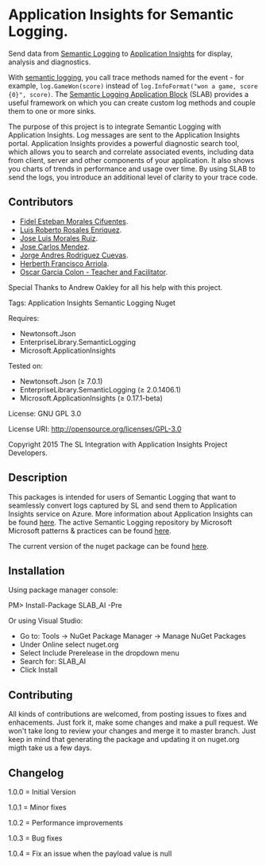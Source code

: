 # Application Insights for Semantic Logging.

Send data from [Semantic Logging](https://github.com/mspnp/semantic-logging) to [Application Insights](https://azure.microsoft.com/services/application-insights/) for display, analysis and diagnostics.

With [semantic logging](https://msdn.microsoft.com/library/dn440729.aspx), you call trace methods named for the event - for example, `log.GameWon(score)` instead of `log.InfoFormat("won a game, score {0}", score)`.  The [Semantic Logging Application Block](https://github.com/mspnp/semantic-logging) (SLAB) provides a useful framework on which you can create custom log methods and couple them to one or more sinks.

The purpose of this project is to integrate Semantic Logging with Application Insights. Log messages are sent to the Application Insights portal. Application Insights provides a powerful diagnostic search tool, which allows you to search and correlate associated events, including data from client, server and other components of your application. It also shows you charts of trends in performance and usage over time. By using SLAB to send the logs, you introduce an additional level of clarity to your trace code.


## Contributors ##
  - <a href='https://github.com/fidmor89'>Fidel Esteban Morales Cifuentes</a>.
  - <a href='https://github.com/chirislash'>Luis Roberto Rosales Enriquez</a>.
  - <a href='https://github.com/chepix10'>Jose Luis Morales Ruiz</a>.
  - <a href='https://github.com/josemen'>Jose Carlos Mendez</a>.
  - <a href='https://github.com/jarodriguez08'>Jorge Andres Rodriguez Cuevas</a>.
  - <a href='https://github.com/herbertharriola'>Herberth Francisco Arriola</a>.
  - <a href='https://github.com/oscargarciacolon'>Oscar Garcia Colon - Teacher and Facilitator</a>.
  

Special Thanks to 
Andrew Oakley for all his help with this project.


Tags: Application Insights Semantic Logging Nuget

Requires: 
- Newtonsoft.Json
- EnterpriseLibrary.SemanticLogging
- Microsoft.ApplicationInsights

Tested on:
- Newtonsoft.Json (≥ 7.0.1)
- EnterpriseLibrary.SemanticLogging (≥ 2.0.1406.1)
- Microsoft.ApplicationInsights (≥ 0.17.1-beta)

License: GNU GPL 3.0

License URI: http://opensource.org/licenses/GPL-3.0

Copyright 2015 The SL Integration with Application Insights Project Developers.





## Description ##

This packages is intended for users of Semantic Logging that want to seamlessly convert logs captured by SL and send them to Application Insights service on Azure. More information about Application Insights can be found <a href='http://azure.microsoft.com/documentation/articles/app-insights-get-started/'>here</a>. 
The active Semantic Logging repository by Microsoft Microsoft patterns & practices can be found <a href='https://github.com/mspnp/semantic-logging'>here</a>. 

The current version of the nuget package can be found <a href='https://www.nuget.org/packages/SLAB_AI/'>here</a>. 

## Installation ##

Using package manager console:

PM> Install-Package SLAB_AI -Pre

Or using Visual Studio:
- Go to: Tools -> NuGet Package Manager -> Manage NuGet Packages
- Under Online select nuget.org
- Select Include Prerelease in the dropdown menu
- Search for: SLAB_AI
- Click Install



## Contributing ##
All kinds of contributions are welcomed, from posting issues to fixes and enhacements. Just fork it, make some changes and make a pull request. We won't take long to review your changes and merge it to master branch. Just keep in mind that generating the package and updating it on nuget.org migth take us a few days.



## Changelog ##

  1.0.0 = Initial Version
  
  1.0.1 = Minor fixes 
  
  1.0.2 = Performance improvements 
  
  1.0.3 = Bug fixes 
  
  1.0.4 = Fix an issue when the payload value is null

  
